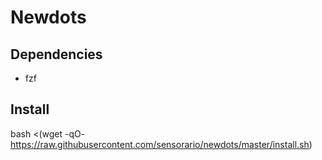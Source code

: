 # Newdots

## Dependencies

 - fzf

## Install

bash <(wget -qO- https://raw.githubusercontent.com/sensorario/newdots/master/install.sh)
